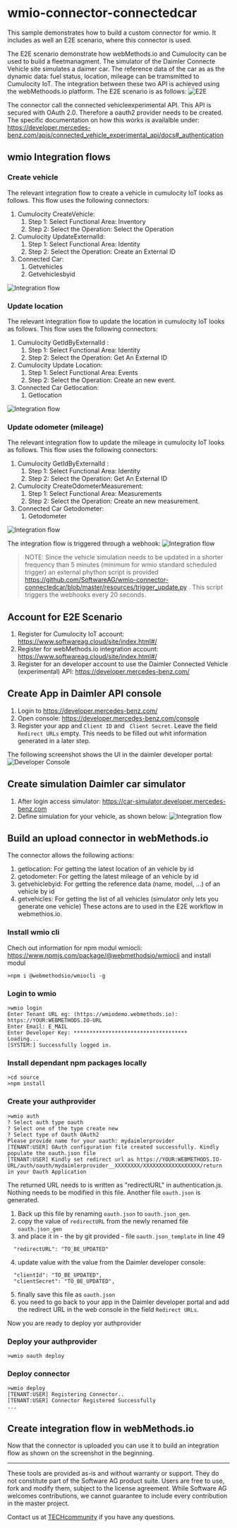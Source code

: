 # wmio-connector-connectedcar
This sample demonstrates how to build a custom connector for wmio. It includes as well an E2E scenario, where this connector is used.

The E2E scenario demonstrate how webMethods.io and Cumulocity can be used to build a fleetmanagment. The simulator of the Daimler Connecte Vehicle site simulates a daimer car.
The reference data of the car as as the dynamic data: fuel status, location, mileage can be tramsmitted to Cumulocity IoT. The integration between these two API is achieved using the webMethoods.io platform.
The E2E scenario is as follows: ![E2E](https://github.com/SoftwareAG/wmio-connector-connectedcar/blob/master/resources/E2E_complete_V01.png)  

The connector call the connected vehicleexperimental API. This API is secured with OAuth 2.0. Therefore a oauth2 provider needs to be created. The specific documentation on how this works is availalble under: https://developer.mercedes-benz.com/apis/connected_vehicle_experimental_api/docs#_authentication

## wmio Integration flows

### Create vehicle

The relevant integration flow to create a vehicle in cumulocity IoT looks as follows. This flow uses the following connectors:
1. Cumulocity CreateVehicle:
    1. Step 1: Select Functional Area: Inventory
    2. Step 2: Select the Operation: Select the Operation
2. Cumulocity UpdateExternalId:
    1. Step 1: Select Functional Area: Identity
    2. Step 2: Select the Operation: Create an External ID
3. Connected Car:
    1. Getvehicles
    2. Getvehiclesbyid

![Integration flow](https://github.com/SoftwareAG/wmio-connector-connectedcar/blob/master/resources/E2E_create_car_V01.png)

### Update location

The relevant integration flow to update the location in cumulocity IoT looks as follows. This flow uses the following connectors:
1. Cumulocity GetIdByExternalId :
    1. Step 1: Select Functional Area: Identity
    2. Step 2: Select the Operation: Get An External ID
1. Cumulocity Update Location:
    1. Step 1: Select Functional Area: Events
    2. Step 2: Select the Operation: Create an new event.
2. Connected Car Getlocation:
    1. Getlocation  

![Integration flow](https://github.com/SoftwareAG/wmio-connector-connectedcar/blob/master/resources/E2E_update_location_V01.png)

### Update odometer (mileage)

The relevant integration flow to update the mileage in cumulocity IoT looks as follows. This flow uses the following connectors:
1. Cumulocity GetIdByExternalId :
    1. Step 1: Select Functional Area: Identity
    2. Step 2: Select the Operation: Get An External ID
1. Cumulocity CreateOdometerMeasurement:
    1. Step 1: Select Functional Area: Measurements
    2. Step 2: Select the Operation: Create an new measurement.
2. Connected Car Getodometer:
    1. Getodometer  

![Integration flow](https://github.com/SoftwareAG/wmio-connector-connectedcar/blob/master/resources/E2E_update_odometer_V01.png)

The integration flow is triggered through a webhook:
![Integration flow](https://github.com/SoftwareAG/wmio-connector-connectedcar/blob/master/resources/E2E_update_odometer_webhook_V02.png)

>NOTE: Since the vehicle simulation needs to be updated in a shorter frequency than 5 minutes (minimum for wmio standard scheduled trigger) an external phython script is provided https://github.com/SoftwareAG/wmio-connector-connectedcar/blob/master/resources/trigger_update.py . This script triggers the webhooks every 20 seconds.

## Account for E2E Scenario
1. Register for Cumulocity IoT account: https://www.softwareag.cloud/site/index.html#/
2. Register for webMethods.io integration account: https://www.softwareag.cloud/site/index.html#/
3. Register for an developer account to use the Daimler Connected Vehicle (experimental) API: https://developer.mercedes-benz.com/

## Create App in Daimler API console
1. Login to https://developer.mercedes-benz.com/
2. Open console: https://developer.mercedes-benz.com/console
3. Register your app and `Client ID` and ` Client Secret`. Leave the field ` Redirect URLs` empty. This needs to be filled out whit information generated in a later step.

The following screenshot shows the UI in the daimler developer portal:
![Developer Console](https://github.com/SoftwareAG/wmio-connector-connectedcar/blob/master/resources/E2E_console_app_V02.png)

## Create simulation Daimler car simulator
1. After login access simulator: https://car-simulator.developer.mercedes-benz.com
2. Define simulation for your vehicle, as shown below:
![Integration flow](https://github.com/SoftwareAG/wmio-connector-connectedcar/blob/master/resources/E2E_simulator_V02.png)


## Build an upload connector in webMethods.io

The connector allows the following actions:
1. getlocation: For getting the latest location of an vehicle by id
2. getodometer: For getting the latest mileage of an vehicle by id
3. getvehiclebyid: For getting the reference data (name, model, ...) of an vehicle by id
4. getvehicles: For getting the list of all vehicles (simulator only lets you generate one vehicle)
These actons are to used in the E2E workflow in webmethios.io.

### Install wmio cli
Chech out information for npm modul wmiocli: https://www.npmjs.com/package/@webmethodsio/wmiocli and install modul

```
>npm i @webmethodsio/wmiocli -g
```

### Login to wmio
```
>wmio login
Enter Tenant URL eg: (https://wmiodemo.webmethods.io): https://YOUR:WEBMETHODS.IO-URL
Enter Email: E_MAIL
Enter Developer Key: ************************************
Loading...
[SYSTEM:] Successfully logged in.
```

### Install dependant npm packages locally

```
>cd source
>npm install
```

### Create your authprovider
```
>wmio auth
? Select auth type oauth
? Select one of the type create new
? Select type of Oauth OAuth2
Please provide name for your oauth: mydaimlerprovider
[TENANT:USER] OAuth configuration file created successfully. Kindly populate the oauth.json file
[TENANT:USER] Kindly set redirect url as https://YOUR:WEBMETHODS.IO-URL/auth/oauth/mydaimlerprovider__XXXXXXXX/XXXXXXXXXXXXXXXXXX/return in your Oauth Application
```
The returned URL needs to is written as "redirectURL" in authentication.js. Nothing needs to be modified in this file.
Another file `oauth.json` is generated.
1. Back up this file by renaming `oauth.json` to `oauth.json_gen`.
2. copy the value of `redirectURL` from the newly renamed file `oauth.json_gen` 
3. and place it in  - the by git provided - file `oauth.json_template` in line 49
```
  "redirectURL": "TO_BE_UPDATED"
```
4. update value with the value from the Daimler developer console:
```
  "clientId": "TO_BE_UPDATED",
  "clientSecret": "TO_BE_UPDATED",
```
5. finally save this file as `oauth.json`
6. you need to go back to your app in the Daimler developer portal and add the redirect URL in the web console in the field `Redirect URLs`.

Now you are ready to deploy yor authprovider

### Deploy your authprovider
```
>wmio oauth deploy
```

### Deploy connector

```
>wmio deploy
[TENANT:USER] Registering Connector..
[TENANT:USER] Connector Registered Successfully
...
```

## Create integration flow in webMethods.io
Now that the connector is uploaded you can use it to build an integration flow as shown on the screenshot in the beginning.
______________________
These tools are provided as-is and without warranty or support. They do not constitute part of the Software AG product suite. Users are free to use, fork and modify them, subject to the license agreement. While Software AG welcomes contributions, we cannot guarantee to include every contribution in the master project.	

Contact us at [TECHcommunity](mailto:technologycommunity@softwareag.com?subject=Github/SoftwareAG) if you have any questions.

